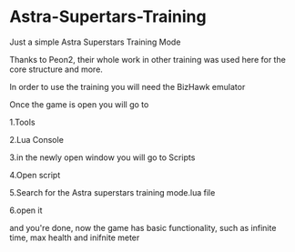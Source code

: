 # Astra-Supertars-Training
Just a simple Astra Superstars Training Mode

Thanks to Peon2, their whole work in other training was used here for the core structure and more.

In order to use the training you will need the BizHawk emulator 

Once the game is open you will go to

1.Tools

2.Lua Console

3.in the newly open window you will go to Scripts

4.Open script

5.Search for the Astra superstars training mode.lua file

6.open it

and you're done, now the game has basic functionality, such as infinite time, max health and inifnite meter
